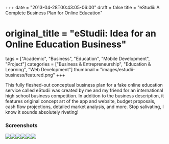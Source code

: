 +++
date = "2013-04-28T00:43:05-06:00"
draft = false
title = "eStudii: A Complete Business Plan for Online Education"
# original_title = "eStudii: Idea for an Online Education Business"
tags = ["Academic", "Business", "Education", "Mobile Development", "Project"]
categories = ["Business & Entrepreneurship", "Education & Learning", "Web Development"]
thumbnail = "images/estudii-business/featured.png"
+++

This fully fleshed-out conceptual business plan for a fake online education service called eStudii was created by me and my friend for an international high school business competition. In addition to the business description, it features original concept art of the app and website, budget proposals, cash flow projections, detailed market analysis, and more. Stop salivating, I know it sounds absolutely riveting!

###  Screenshots
[![](../../images/estudii-business/frontpage.png)](../../images/estudii-business/frontpage.png)[![](../../images/estudii-business/contents.png)](../../images/estudii-business/contents.png)[![](../../images/estudii-business/cashflow.png)](../../images/estudii-business/cashflow.png)[![](../../images/estudii-business/market-analysis.png)](../../images/estudii-business/market-analysis.png)[![](../../images/estudii-business/packages.png)](../../images/estudii-business/packages.png)[![](../../images/estudii-business/projections.png)](../../images/estudii-business/projections.png)